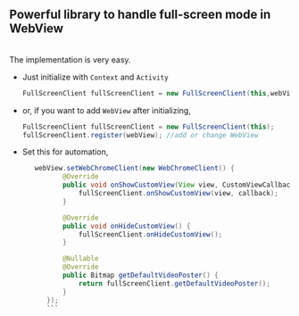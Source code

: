 <b><h2>Powerful library to handle full-screen mode in WebView</h2></b>
<br>
The implementation is very easy.
* Just initialize with `Context` and `Activity`
  ```java
  FullScreenClient fullScreenClient = new FullScreenClient(this,webView);
  ```
  
* or, if you want to add `WebView` after initializing,  
  ```java
  FullScreenClient fullScreenClient = new FullScreenClient(this);
  fullScreenClient.register(webView); //add or change WebView
  ```
* Set this for automation,
  ```java
     webView.setWebChromeClient(new WebChromeClient() {
            @Override
            public void onShowCustomView(View view, CustomViewCallback callback) {
                fullScreenClient.onShowCustomView(view, callback);
            }

            @Override
            public void onHideCustomView() {
                fullScreenClient.onHideCustomView();
            }

            @Nullable
            @Override
            public Bitmap getDefaultVideoPoster() {
                return fullScreenClient.getDefaultVideoPoster();
            }
        });
        ```

